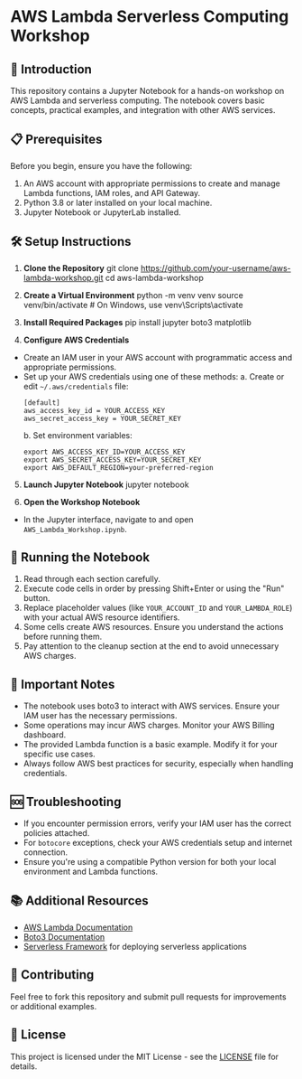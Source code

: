 # AWS Lambda Serverless Computing Workshop

## 🚀 Introduction

This repository contains a Jupyter Notebook for a hands-on workshop on AWS Lambda and serverless computing. The notebook covers basic concepts, practical examples, and integration with other AWS services.

## 📋 Prerequisites

Before you begin, ensure you have the following:

1. An AWS account with appropriate permissions to create and manage Lambda functions, IAM roles, and API Gateway.
2. Python 3.8 or later installed on your local machine.
3. Jupyter Notebook or JupyterLab installed.

## 🛠️ Setup Instructions

1. **Clone the Repository**
git clone https://github.com/your-username/aws-lambda-workshop.git
cd aws-lambda-workshop

2. **Create a Virtual Environment**
python -m venv venv
source venv/bin/activate  # On Windows, use venv\Scripts\activate

3. **Install Required Packages**
pip install jupyter boto3 matplotlib

4. **Configure AWS Credentials**
- Create an IAM user in your AWS account with programmatic access and appropriate permissions.
- Set up your AWS credentials using one of these methods:
  a. Create or edit `~/.aws/credentials` file:
     ```
     [default]
     aws_access_key_id = YOUR_ACCESS_KEY
     aws_secret_access_key = YOUR_SECRET_KEY
     ```
  b. Set environment variables:
     ```
     export AWS_ACCESS_KEY_ID=YOUR_ACCESS_KEY
     export AWS_SECRET_ACCESS_KEY=YOUR_SECRET_KEY
     export AWS_DEFAULT_REGION=your-preferred-region
     ```

5. **Launch Jupyter Notebook**
jupyter notebook

6. **Open the Workshop Notebook**
- In the Jupyter interface, navigate to and open `AWS_Lambda_Workshop.ipynb`.

## 📘 Running the Notebook

1. Read through each section carefully.
2. Execute code cells in order by pressing Shift+Enter or using the "Run" button.
3. Replace placeholder values (like `YOUR_ACCOUNT_ID` and `YOUR_LAMBDA_ROLE`) with your actual AWS resource identifiers.
4. Some cells create AWS resources. Ensure you understand the actions before running them.
5. Pay attention to the cleanup section at the end to avoid unnecessary AWS charges.

## 🔑 Important Notes

- The notebook uses boto3 to interact with AWS services. Ensure your IAM user has the necessary permissions.
- Some operations may incur AWS charges. Monitor your AWS Billing dashboard.
- The provided Lambda function is a basic example. Modify it for your specific use cases.
- Always follow AWS best practices for security, especially when handling credentials.

## 🆘 Troubleshooting

- If you encounter permission errors, verify your IAM user has the correct policies attached.
- For `botocore` exceptions, check your AWS credentials setup and internet connection.
- Ensure you're using a compatible Python version for both your local environment and Lambda functions.

## 📚 Additional Resources

- [AWS Lambda Documentation](https://docs.aws.amazon.com/lambda/)
- [Boto3 Documentation](https://boto3.amazonaws.com/v1/documentation/api/latest/index.html)
- [Serverless Framework](https://www.serverless.com/) for deploying serverless applications

## 🤝 Contributing

Feel free to fork this repository and submit pull requests for improvements or additional examples.

## 📄 License

This project is licensed under the MIT License - see the [LICENSE](LICENSE) file for details.